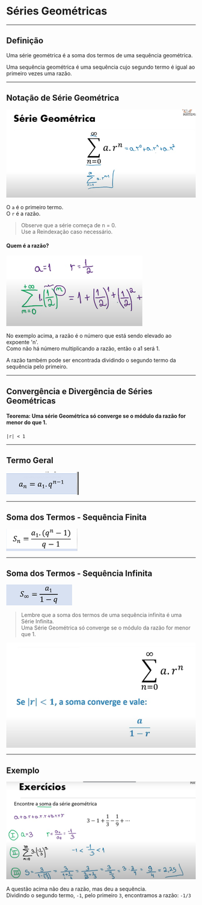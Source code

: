 # Séries Geométricas

---
## Definição

Uma série geométrica é a soma dos termos de uma sequência geométrica.

Uma sequência geométrica é uma sequência cujo segundo termo é igual ao primeiro vezes uma razão.

---
## Notação de Série Geométrica

![img01](https://github.com/joao-pedro-angelo/AventurasPi/blob/main/imgs/140902.png)

O `a` é o primeiro termo.<br>
O `r` é a razão.

> Observe que a série começa de n = 0.<br>
> Use a Reindexação caso necessário.

#### Quem é a razão?
![img02](https://github.com/joao-pedro-angelo/AventurasPi/blob/main/imgs/140903.png)

No exemplo acima, a razão é o número que está sendo elevado ao expoente 'n'.<br>
Como não há número multiplicando a razão, então o a1 será 1.

A razão também pode ser encontrada dividindo o segundo termo da sequência pelo primeiro.

---
## Convergência e Divergência de Séries Geométricas

#### Teorema: Uma série Geométrica só converge se o módulo da razão for menor do que 1.
`|r| < 1`

---
## Termo Geral

![img03](https://github.com/joao-pedro-angelo/AventurasPi/blob/main/imgs/140904.png)

---
## Soma dos Termos - Sequência Finita

![img04](https://github.com/joao-pedro-angelo/AventurasPi/blob/main/imgs/140905.png)

---
## Soma dos Termos - Sequência Infinita

![img05](https://github.com/joao-pedro-angelo/AventurasPi/blob/main/imgs/140906.png)

> Lembre que a soma dos termos de uma sequência infinita é uma Série Infinita.<br>
> Uma Série Geométrica só converge se o módulo da razão for menor que 1.

![img06](https://github.com/joao-pedro-angelo/AventurasPi/blob/main/imgs/140907.png)

---
## Exemplo

![img07](https://github.com/joao-pedro-angelo/AventurasPi/blob/main/imgs/140908.png)

A questão acima não deu a razão, mas deu a sequência.<br>
Dividindo o segundo termo, `-1`, pelo primeiro `3`, encontramos a razão: `-1/3`

